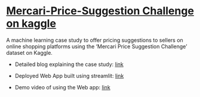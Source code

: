 # [Mercari-Price-Suggestion Challenge on kaggle](https://www.kaggle.com/competitions/mercari-price-suggestion-challenge)

A machine learning case study to offer pricing suggestions to sellers on online shopping platforms using the ‘Mercari Price Suggestion Challenge’ dataset on Kaggle.

- Detailed blog explaining the case study: [link](https://rakshith-s.medium.com/mercari-price-suggestion-challenge-suggesting-product-prices-for-online-shopping-platforms-machine-learning-fa1f697caa56#fcb7)

- Deployed Web App built using streamlit: [link](https://rak5hith-s-mercari-price-suggestion-streamlit-app-dhiz55.streamlit.app/)

- Demo video of using the Web app: [link](https://youtu.be/n5zvROerYyk)
